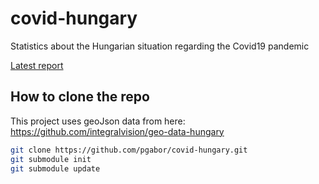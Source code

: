 # covid-hungary
Statistics about the Hungarian situation regarding the Covid19 pandemic

[Latest report](http://pgabor.web.elte.hu/2020-04-29.html)

## How to clone the repo

This project uses geoJson data from here: https://github.com/integralvision/geo-data-hungary

```bash
git clone https://github.com/pgabor/covid-hungary.git
git submodule init
git submodule update

```
